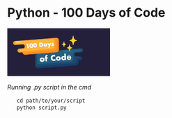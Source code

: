 # Python - 100 Days of Code

![title](100-Days-Of-Code.PNG)

_Running .py script in the cmd_

```
   cd path/to/your/script
   python script.py 
```



